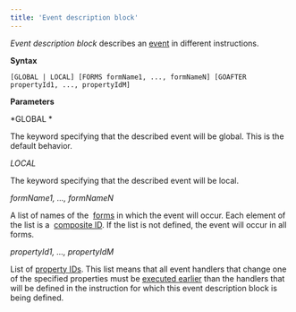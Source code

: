 ```yaml
---
title: 'Event description block'
---
```


*Event description block* describes an [event](Events.md) in different instructions.

**Syntax**

    [GLOBAL | LOCAL] [FORMS formName1, ..., formNameN] [GOAFTER propertyId1, ..., propertyIdM]

**Parameters**

*GLOBAL *

The keyword specifying that the described event will be global. This is the default behavior.

*LOCAL*

The keyword specifying that the described event will be local.

*formName1, ..., formNameN*

A list of names of the  [forms](Forms.md) in which the event will occur. Each element of the list is a  [composite ID](IDs_1573053.html#IDs-cid). If the list is not defined, the event will occur in all forms.

*propertyId1, ..., propertyIdM*

List of [property IDs](IDs_1573053.html#IDs-propertyid). This list means that all event handlers that change one of the specified properties must be [executed earlier](Events_688155.html#Events-order) than the handlers that will be defined in the instruction for which this event description block is being defined.
